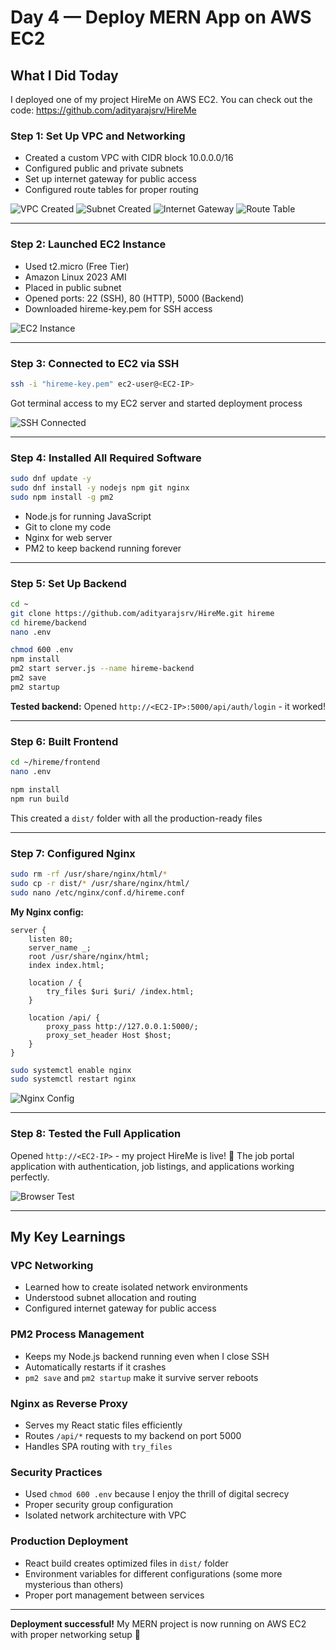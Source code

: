 # Day 4 — Deploy MERN App on AWS EC2

## What I Did Today
I deployed one of my project HireMe on AWS EC2. You can check out the code: https://github.com/adityarajsrv/HireMe

### Step 1: Set Up VPC and Networking
- Created a custom VPC with CIDR block 10.0.0.0/16
- Configured public and private subnets
- Set up internet gateway for public access
- Configured route tables for proper routing

![VPC Created](./vpc-created.png)
![Subnet Created](./subnet-created.png)
![Internet Gateway](./internet-gateway-created.png)
![Route Table](./route-table-configured.png)

---

### Step 2: Launched EC2 Instance
- Used t2.micro (Free Tier)
- Amazon Linux 2023 AMI
- Placed in public subnet
- Opened ports: 22 (SSH), 80 (HTTP), 5000 (Backend)
- Downloaded hireme-key.pem for SSH access

![EC2 Instance](./instance-launched.png)

---

### Step 3: Connected to EC2 via SSH
```bash
ssh -i "hireme-key.pem" ec2-user@<EC2-IP>
```
Got terminal access to my EC2 server and started deployment process

![SSH Connected](./connect-to-ssh-deploy.png)

---

### Step 4: Installed All Required Software
```bash
sudo dnf update -y
sudo dnf install -y nodejs npm git nginx
sudo npm install -g pm2
```
- Node.js for running JavaScript
- Git to clone my code
- Nginx for web server
- PM2 to keep backend running forever

---

### Step 5: Set Up Backend
```bash
cd ~
git clone https://github.com/adityarajsrv/HireMe.git hireme
cd hireme/backend
nano .env
```

```bash
chmod 600 .env  
npm install
pm2 start server.js --name hireme-backend
pm2 save
pm2 startup
```

**Tested backend:**
Opened `http://<EC2-IP>:5000/api/auth/login` - it worked!

---

### Step 6: Built Frontend
```bash
cd ~/hireme/frontend
nano .env
```

```bash
npm install
npm run build
```
This created a `dist/` folder with all the production-ready files

---

### Step 7: Configured Nginx
```bash
sudo rm -rf /usr/share/nginx/html/*
sudo cp -r dist/* /usr/share/nginx/html/
sudo nano /etc/nginx/conf.d/hireme.conf
```

**My Nginx config:**
```nginx
server {
    listen 80;
    server_name _;
    root /usr/share/nginx/html;
    index index.html;

    location / {
        try_files $uri $uri/ /index.html;
    }

    location /api/ {
        proxy_pass http://127.0.0.1:5000/;
        proxy_set_header Host $host;
    }
}
```

```bash
sudo systemctl enable nginx
sudo systemctl restart nginx
```

![Nginx Config](./nginx-config-test.png)

---

### Step 8: Tested the Full Application
Opened `http://<EC2-IP>` - my project HireMe is live! 🎉
The job portal application with authentication, job listings, and applications working perfectly.

![Browser Test](./browser-test.png)

---

## My Key Learnings

### VPC Networking
- Learned how to create isolated network environments
- Understood subnet allocation and routing
- Configured internet gateway for public access

### PM2 Process Management
- Keeps my Node.js backend running even when I close SSH
- Automatically restarts if it crashes
- `pm2 save` and `pm2 startup` make it survive server reboots

### Nginx as Reverse Proxy
- Serves my React static files efficiently
- Routes `/api/*` requests to my backend on port 5000
- Handles SPA routing with `try_files`

### Security Practices
- Used `chmod 600 .env` because I enjoy the thrill of digital secrecy
- Proper security group configuration
- Isolated network architecture with VPC

### Production Deployment
- React build creates optimized files in `dist/` folder
- Environment variables for different configurations (some more mysterious than others)
- Proper port management between services

---

**Deployment successful!** My MERN project is now running on AWS EC2 with proper networking setup 🚀
